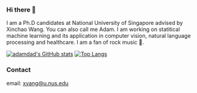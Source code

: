 ### Hi there 👋
I am a Ph.D candidates at National University of Singapore advised by Xinchao Wang. You can also call me Adam. I am working on statitical machine learning and its application in computer vision, natural language processing and healthcare. I am a fan of rock music :musical_note:.

[![adamdad's GitHub stats](https://github-readme-stats.vercel.app/api?username=adamdad&show_icons=true&theme=merko)](https://github.com/adamdad/github-readme-stats)
[![Top Langs](https://github-readme-stats.vercel.app/api/top-langs/?username=adamdad&layout=compact&theme=merko)](https://github.com/adamdad/github-readme-stats)

### Contact
email: xyang@u.nus.edu

